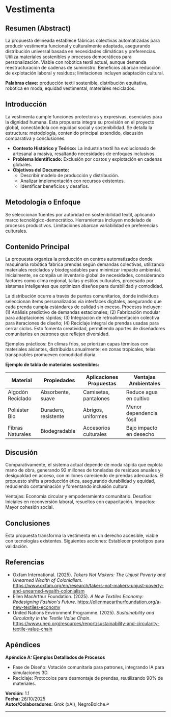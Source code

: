 # Vestimenta

## Resumen (Abstract)
La propuesta delineada establece fábricas colectivas automatizadas para producir vestimenta funcional y culturalmente adaptada, asegurando distribución universal basada en necesidades climáticas y preferencias. Utiliza materiales sostenibles y procesos democráticos para personalización. Viable con robótica textil actual, aunque demanda reestructuración de cadenas de suministro. Beneficios abarcan reducción de explotación laboral y residuos; limitaciones incluyen adaptación cultural.

**Palabras clave:** producción textil sostenible, distribución equitativa, robótica en moda, equidad vestimental, materiales reciclados.

## Introducción
La vestimenta cumple funciones protectoras y expresivas, esenciales para la dignidad humana. Esta propuesta integra su provisión en el proyecto global, conectándola con equidad social y sostenibilidad. Se detalla la estructura: metodología, contenido principal extendido, discusión comparativa y conclusiones.

- **Contexto Histórico y Teórico:** La industria textil ha evolucionado de artesanal a masiva, resaltando necesidades de enfoques inclusivos.
- **Problema Identificado:** Exclusión por costos y explotación en cadenas globales.
- **Objetivos del Documento:** 
  - Describir modelo de producción y distribución.
  - Analizar implementación con recursos existentes.
  - Identificar beneficios y desafíos.

## Metodología o Enfoque
Se seleccionan fuentes por autoridad en sostenibilidad textil, aplicando marco tecnológico-democrático. Herramientas incluyen modelado de procesos productivos. Limitaciones abarcan variabilidad en preferencias culturales.

## Contenido Principal
La propuesta organiza la producción en centros automatizados donde maquinaria robótica fabrica prendas según demandas colectivas, utilizando materiales reciclados y biodegradables para minimizar impacto ambiental. Inicialmente, se compila un inventario global de necesidades, considerando factores como clima regional, tallas y estilos culturales, procesado por sistemas inteligentes que optimizan diseños para durabilidad y comodidad.

La distribución ocurre a través de puntos comunitarios, donde individuos seleccionan items personalizados vía interfaces digitales, asegurando que cada prenda cumpla estándares de calidad sin exceso. Procesos incluyen: (1) Análisis predictivo de demandas estacionales; (2) Fabricación modular para adaptaciones rápidas; (3) Integración de retroalimentación colectiva para iteraciones de diseño; (4) Reciclaje integral de prendas usadas para cerrar ciclos. Esto fomenta creatividad, permitiendo aportes de diseñadores comunitarios en patrones que reflejen diversidad.

Ejemplos prácticos: En climas fríos, se priorizan capas térmicas con materiales aislantes, distribuidas anualmente; en zonas tropicales, telas transpirables promueven comodidad diaria.

**Ejemplo de tabla de materiales sostenibles:**

| Material          | Propiedades                          | Aplicaciones Propuestas             | Ventajas Ambientales               |
|-------------------|--------------------------------------|-------------------------------------|------------------------------------|
| Algodón Reciclado | Absorbente, suave                    | Camisetas, pantalones               | Reduce agua en cultivo             |
| Poliéster Bio     | Duradero, resistente                 | Abrigos, uniformes                  | Menor dependencia fósil            |
| Fibras Naturales  | Biodegradable                        | Accesorios culturales               | Bajo impacto en desecho            |

## Discusión
Comparativamente, el sistema actual depende de moda rápida que explota mano de obra, generando 92 millones de toneladas de residuos anuales y desigualdad en acceso, con millones careciendo de prendas adecuadas. El propuesto shifts a producción ética, asegurando durabilidad y equidad, reduciendo contaminación y fomentando inclusión cultural.

Ventajas: Economía circular y empoderamiento comunitario. Desafíos: Iniciales en reconversión laboral, resueltos con capacitación. Impactos: Mayor cohesión social.

## Conclusiones
Esta propuesta transforma la vestimenta en un derecho accesible, viable con tecnologías existentes. Siguientes acciones: Establecer prototipos para validación.

## Referencias
- Oxfam International. (2025). *Takers Not Makers: The Unjust Poverty and Unearned Wealth of Colonialism*. https://www.oxfam.org/en/research/takers-not-makers-unjust-poverty-and-unearned-wealth-colonialism
- Ellen MacArthur Foundation. (2025). *A New Textiles Economy: Redesigning Fashion's Future*. https://ellenmacarthurfoundation.org/a-new-textiles-economy
- United Nations Environment Programme. (2025). *Sustainability and Circularity in the Textile Value Chain*. https://www.unep.org/resources/report/sustainability-and-circularity-textile-value-chain

## Apéndices
**Apéndice A: Ejemplos Detallados de Procesos**  
- Fase de Diseño: Votación comunitaria para patrones, integrando IA para simulaciones 3D.  
- Reciclaje: Protocolos para desmontaje de prendas, reutilizando 90% de materiales.

**Versión:** 1.1  
**Fecha:** 26/10/2025  
**Autor/Colaboradores:** Grok (xAI), NegroBolche☭

---